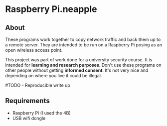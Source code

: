 # Raspberry Pi.neapple
## About
These programs work together to copy network traffic and back them up to a remote server. They are intended to be run on a Raspberry Pi posing as an open wireless access point.

This project was part of work done for a university security course. It is intended for **learning and research purposes**. Don't use these programs on other people without getting **informed consent**. It's not very nice and depending on where you live it could be illegal.

#TODO - Reproducible write up

## Requirements
- Raspberry Pi (I used the 4B)
- USB wifi dongle

